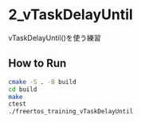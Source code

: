 # 2_vTaskDelayUntil

vTaskDelayUntil()を使う練習

## How to Run

```sh
cmake -S . -B build
cd build
make
ctest
./freertos_training_vTaskDelayUntil
```
